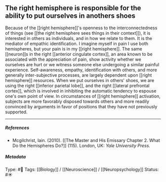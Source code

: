 ## The right hemisphere is responsible for the ability to put ourselves in anothers shoes  # 

Because of the [[right hemisphere]]'s openness to the interconnectedness of things (see [[the right hemisphere sees things in their context]]), it is interested in others as individuals, and in how we relate to them. It is the mediator of empathic identification. I imagine myself in pain I use both hemispheres, but your pain is in my [[right hemisphere]]. The same [[neuron]]s in the right [[anterior cingulate cortex]], an area known to be associated with the appreciation of pain, show activity whether we ourselves are hurt or we witness someone else undergoing a similar painful experience. Self-awareness, empathy, identification with others, and more generally inter-subjective processes, are largely dependent upon [[right hemisphere]] resources. When we put ourselves in others' shoes, we are using the right [[inferior parietal lobe]], and the right [[lateral prefrontal cortex]], which is involved in inhibiting the automatic tendency to espouse one's own point of view. In circumstances of [[right hemisphere]] activation, subjects are more favorably disposed towards others and more readily convinced by arguments in favor of positions that they have not previously supported.

___

##### References

- Mcgilchrist, Iain. (2010). [[The Master and His Emissary Chapter 2. What Do the Hemispheres Do?]] (115). London, UK: _Yale University Press._

##### Metadata

Type: #🔴 
Tags: [[Biology]] / [[Neuroscience]] / [[Neuropsychology]]
Status: #☀️ 